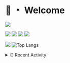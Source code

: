 # 👋 ・ Welcome
![](https://komarev.com/ghpvc/?username=Lorenzo0111)

![](https://img.shields.io/badge/Java-ED8B00?style=for-the-badge&logo=java&logoColor=white)
![](https://img.shields.io/badge/JavaScript-323330?style=for-the-badge&logo=javascript&logoColor=F7DF1E)
![](https://img.shields.io/badge/Node.js-339933?style=for-the-badge&logo=nodedotjs&logoColor=white)
![](https://img.shields.io/badge/React-20232A?style=for-the-badge&logo=react&logoColor=61DAFB)

[![](https://github-readme-stats.vercel.app/api?username=Lorenzo0111&show_icons=true&count_private=true)](https://github.com/Lorenzo0111)
![Top Langs](https://github-readme-stats.vercel.app/api/top-langs/?username=Lorenzo0111&layout=compact)

<details>
<summary>⏰ Recent Activity</summary>

<!--RECENT_ACTIVITY:start-->
1. ![comment] **Commented:** [sgtcaze/NametagEdit#696](https://github.com/sgtcaze/NametagEdit/issues/696#issuecomment-1001975616)
2. ![comment] **Commented:** [sgtcaze/NametagEdit#696](https://github.com/sgtcaze/NametagEdit/issues/696#issuecomment-1001975536)
3. ![comment] **Commented:** [ZombieStriker/QualityArmory#234](https://github.com/ZombieStriker/QualityArmory/issues/234#issuecomment-1001916499)
4. ![comment] **Commented:** [ZombieStriker/QualityArmoryVehicles2#81](https://github.com/ZombieStriker/QualityArmoryVehicles2/issues/81#issuecomment-1001716344)
5. ![prMerged] **Pull request merged:** [Lorenzo0111/MultiLang#55](https://github.com/Lorenzo0111/MultiLang/pull/55)
6. ![prMerged] **Pull request merged:** [Lorenzo0111/HangarUpdater#15](https://github.com/Lorenzo0111/HangarUpdater/pull/15)
7. ![prMerged] **Pull request merged:** [Lorenzo0111/JShader#11](https://github.com/Lorenzo0111/JShader/pull/11)
8. ![prMerged] **Pull request merged:** [Lorenzo0111/MultiLang#52](https://github.com/Lorenzo0111/MultiLang/pull/52)
9. ![prMerged] **Pull request merged:** [Lorenzo0111/RocketJoin#49](https://github.com/Lorenzo0111/RocketJoin/pull/49)
10. ![prMerged] **Pull request merged:** [Lorenzo0111/HangarUpdater#14](https://github.com/Lorenzo0111/HangarUpdater/pull/14)
<!--RECENT_ACTIVITY:end-->


<!--RECENT_ACTIVITY:last_update-->
Last Updated: Tuesday, December 28th, 2021, 12:19:05 PM
<!--RECENT_ACTIVITY:last_update_end-->
</details>

[issueOpened]: https://cdn.jsdelivr.net/gh/Readme-Workflows/Readme-Icons@main/icons/octicons/IssueOpenedOld.svg
[issueClosed]: https://cdn.jsdelivr.net/gh/Readme-Workflows/Readme-Icons@main/icons/octicons/IssueClosedOld.svg

[prOpened]: https://cdn.jsdelivr.net/gh/Readme-Workflows/Readme-Icons@main/icons/octicons/PullRequestOpened.svg
[prClosed]: https://cdn.jsdelivr.net/gh/Readme-Workflows/Readme-Icons@main/icons/octicons/PullRequestClosed.svg
[prMerged]: https://cdn.jsdelivr.net/gh/Readme-Workflows/Readme-Icons@main/icons/octicons/PullRequestMerged.svg

[comment]: https://cdn.jsdelivr.net/gh/Readme-Workflows/Readme-Icons@main/icons/octicons/Comment.svg

[changesRequested]: https://cdn.jsdelivr.net/gh/Readme-Workflows/Readme-Icons@main/icons/octicons/RequestedChanges.svg
[approved]: https://cdn.jsdelivr.net/gh/Readme-Workflows/Readme-Icons@main/icons/octicons/ApprovedChanges.svg

[repoCreated]: https://cdn.jsdelivr.net/gh/Readme-Workflows/Readme-Icons@main/icons/octicons/Repository.svg
[release]: https://cdn.jsdelivr.net/gh/Readme-Workflows/Readme-Icons@main/icons/octicons/Release.svg
[star]: https://cdn.jsdelivr.net/gh/Readme-Workflows/Readme-Icons@main/icons/octicons/StarredRepository.svg
[wiki]: https://cdn.jsdelivr.net/gh/Readme-Workflows/Readme-Icons@main/icons/octicons/Wiki.svg
[fork]: https://cdn.jsdelivr.net/gh/Readme-Workflows/Readme-Icons@main/icons/octicons/ForkedRepository.svg
[people]: https://cdn.jsdelivr.net/gh/Readme-Workflows/Readme-Icons@main/icons/octicons/People.svg
